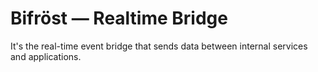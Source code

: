 # Bifröst — Realtime Bridge

It's the real-time event bridge that sends data between internal services and applications.
